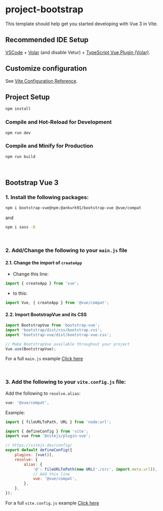 # project-bootstrap

This template should help get you started developing with Vue 3 in Vite.

## Recommended IDE Setup

[VSCode](https://code.visualstudio.com/) + [Volar](https://marketplace.visualstudio.com/items?itemName=Vue.volar) (and disable Vetur) + [TypeScript Vue Plugin (Volar)](https://marketplace.visualstudio.com/items?itemName=Vue.vscode-typescript-vue-plugin).

## Customize configuration

See [Vite Configuration Reference](https://vitejs.dev/config/).

## Project Setup

```sh
npm install
```

### Compile and Hot-Reload for Development

```sh
npm run dev
```

### Compile and Minify for Production

```sh
npm run build
```

<br>

## Bootstrap Vue 3

### 1. Install the following packages:

```sh
npm i bootstrap-vue@npm:@ankurk91/bootstrap-vue @vue/compat
```

and

```sh
npm i sass -D
```

<br>

### 2. Add/Change the following to your `main.js` file

#### 2.1. Change the import of `createApp`

-   Change this line:

```js
import { createApp } from 'vue';
```

-   to this:

```js
import Vue, { createApp } from '@vue/compat';
```

#### 2.2. Import BootstrapVue and its CSS

```js
import BootstrapVue from 'bootstrap-vue';
import 'bootstrap/dist/css/bootstrap.css';
import 'bootstrap-vue/dist/bootstrap-vue.css';

// Make BootstrapVue available throughout your project
Vue.use(BootstrapVue);
```

For a full `main.js` example [Click here](https://github.com/rqueiros/ESMAD-PW1-2223/blob/main/project-bootstrap/src/main.js)

<br>

### 3. Add the following to your `vite.config.js` file:

Add the following to `resolve.alias`:

```js
vue: '@vue/compat',
```

Example:

```js
import { fileURLToPath, URL } from 'node:url';

import { defineConfig } from 'vite';
import vue from '@vitejs/plugin-vue';

// https://vitejs.dev/config/
export default defineConfig({
	plugins: [vue()],
	resolve: {
		alias: {
			'@': fileURLToPath(new URL('./src', import.meta.url)),
			// Add this line
			vue: '@vue/compat',
		},
	},
});
```

For a full `vite.config.js` example [Click here](https://github.com/rqueiros/ESMAD-PW1-2223/blob/main/project-bootstrap/vite.config.js)

